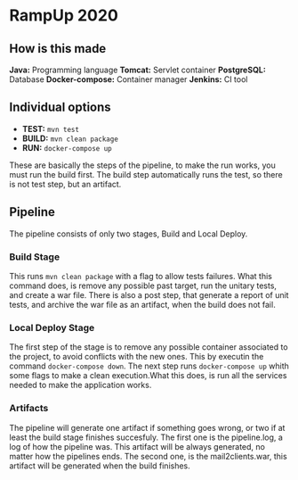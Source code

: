 # RampUp 2020

## How is this made

__Java:__ Programming language
__Tomcat:__ Servlet container
__PostgreSQL:__ Database
__Docker-compose:__ Container manager
__Jenkins:__ CI tool

## Individual options

* __TEST:__ ```mvn test```
* __BUILD:__ ```mvn clean package```
* __RUN:__ ```docker-compose up```

These are basically the steps of the pipeline, to make the run works, you must run the build first.
The build step automatically runs the test, so there is not test step, but an artifact.

## Pipeline

The pipeline consists of only two stages, Build and Local Deploy.

### Build Stage

This runs ```mvn clean package``` with a flag to allow tests failures.
What this command does, is remove any possible past target, run the unitary tests, and create a war file.
There is also a post step, that generate a report of unit tests, and archive the war file as an artifact, when the build does not fail.

### Local Deploy Stage

The first step of the stage is to remove any possible container associated to the project, to avoid conflicts with the new ones. This by executin the command ```docker-compose down```.
The next step runs ```docker-compose up``` whith some flags to make a clean execution.What this does, is run all the services needed to make the application works.

### Artifacts

The pipeline will generate one artifact if something goes wrong, or two if at least the build stage finishes succesfuly.
The first one is the pipeline.log, a log of how the pipeline was. This artifact will be always generated, no matter how the pipelines ends.
The second one, is the mail2clients.war, this artifact will be generated when the build finishes.

